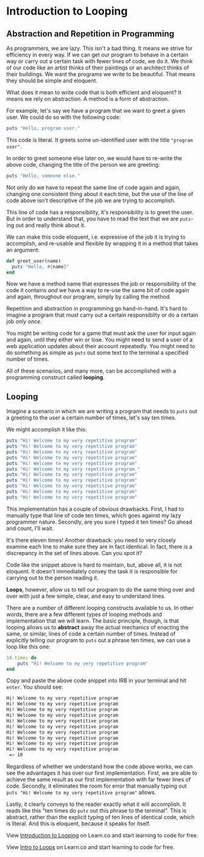 # Introduction to Looping

## Abstraction and Repetition in Programming

As programmers, we are lazy. This isn't a bad thing. It means we strive for efficiency in every way. If we can get our program to behave in a certain way or carry out a certain task with fewer lines of code, we do it. We think of our code like an artist thinks of their paintings or an architect thinks of their buildings. We want the programs we write to be beautiful. That means they should be simple and eloquent. 

What does it mean to write code that is both efficient and eloquent? It means we rely on abstraction. A method is a form of abstraction. 

For example, let's say we have a program that we want to greet a given user. We could do so with the following code:

```ruby
puts "Hello, program user."
``` 

This code is literal. It greets some un-identified user with the title `"program user"`. 

In order to greet someone else later on, we would have to re-write the above code, changing the title of the person we are greeting:

```ruby
puts "Hello, someone else."
```

Not only do we have to repeat the same line of code again and again, changing one consistent thing about it each time, but the use of the line of code above isn't descriptive of the job we are trying to accomplish. 

This line of code has a responsibility, it's responsibility is to greet the user. But in order to understand that, you have to read the text that we are `puts`-ing out and really think about it. 

We can make this code eloquent, i.e. expressive of the job it is trying to accomplish, and re-usable and flexible by wrapping it in a method that takes an argument:

```ruby
def greet_user(name)
  puts "Hello, #{name}"
end
```

Now we have a method name that expresses the job or responsibility of the code it contains *and* we have a way to re-use the same bit of code again and again, throughout our program, simply by calling the method. 

Repetition and abstraction in programming go hand-in-hand. It's hard to imagine a program that must carry out a certain responsibilty or do a certain job *only once*.

You might be writing code for a game that must ask the user for input again and again, until they either win or lose. You might need to send a user of a web application updates about their account repeatedly. You might need to do something as simple as `puts` out some text to the terminal a specified number of times. 

All of these scenarios, and many more, can be accomplished with a programming construct called **looping**. 

## Looping

Imagine a scenario in which we are writing a program that needs to `puts` out a greeting to the user a certain number of times, let's say ten times. 

We might accomplish it like this:

```ruby
puts "Hi! Welcome to my very repetitive program"
puts "Hi! Welcome to my very repetitive program"
puts "Hi! Welcome to my very repetitive program"
puts "Hi! Welcome to my very repetitive program"
puts "Hi! Welcome to my very repetitive program"
puts "Hi! Welcome to my very repetitive program."
puts "Hi! Welcome to my very repetitive program"
puts "Hi! Welcome to my very repetitive program"
puts "Hi! Welcome to my very repetitive program"
puts "Hi! Welcome to my very repetitive program"
puts "Hi! Welcome to my very repetitive program"
``` 

This implementation has a couple of obvious drawbacks. First, I had to manually type that line of code ten times, which goes against my lazy programmer nature. Secondly, are you sure I typed it ten times? Go ahead and count, I'll wait. 

It's there eleven times! Another drawback: you need to very closely examine each line to make sure they are in fact identical. In fact, there is a discrepancy in the set of lines above. Can you spot it?

Code like the snippet above is hard to maintain, but, above all, it is not eloquent. It doesn't immediately convey the task it is responsible for carrying out to the person reading it. 

**Loops**, however, allow us to tell our program to do the same thing over and over with just a few simple, clear, and easy to understand lines. 

There are a number of different looping constructs available to us. In other words, there are a few different types of looping methods and implementation that we will learn. The basic principle, though, is that looping allows us to **abstract** away the actual mechanics of enacting the same, or similar, lines of code a certain number of times. Instead of explicitly telling our program to `puts` out a phrase ten times, we can use a loop like this one:

```ruby
10.times do 
	puts "Hi! Welcome to my very repetitive program"
end
```

Copy and paste the above code snippet into IRB in your terminal and hit `enter`. You should see:

```bash
Hi! Welcome to my very repetitive program
Hi! Welcome to my very repetitive program
Hi! Welcome to my very repetitive program
Hi! Welcome to my very repetitive program
Hi! Welcome to my very repetitive program
Hi! Welcome to my very repetitive program
Hi! Welcome to my very repetitive program
Hi! Welcome to my very repetitive program
Hi! Welcome to my very repetitive program
Hi! Welcome to my very repetitive program
 => 10 
```

Regardless of whether we understand how the code above works, we can see the advantages it has over our first implementation. First, we are able to achieve the same result as our first implementation with far fewer lines of code. Secondly, it eliminates the room for error that manually typing out `puts "Hi! Welcome to my very repetitive program"` allows. 

Lastly, it clearly conveys to the reader exactly what it will accomplish. It reads like this "ten times do `puts` out this phrase to the terminal". This is abstract, rather than the explicit typing of ten lines of identical code, which is literal. And this is eloquent, because it speaks for itself. 

<p data-visibility='hidden'>View <a href='https://learn.co/lessons/looping-introduction' title='Introduction to Looping'>Introduction to Looping</a> on Learn.co and start learning to code for free.</p>

<p data-visibility='hidden'>View <a href='https://learn.co/lessons/looping-introduction'>Intro to Loops</a> on Learn.co and start learning to code for free.</p>

